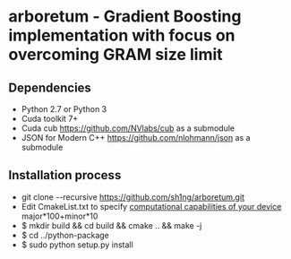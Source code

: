 # arboretum - Gradient Boosting implementation with focus on overcoming GRAM size limit

## Dependencies
* Python 2.7 or Python 3
* Cuda toolkit 7+
* Cuda cub https://github.com/NVlabs/cub as a submodule
* JSON for Modern C++ https://github.com/nlohmann/json as a submodule

## Installation process
* git clone --recursive https://github.com/sh1ng/arboretum.git
* Edit CmakeList.txt to specify [computational capabilities of your device](https://developer.nvidia.com/cuda-gpus) major\*100+minor\*10
* $ mkdir build && cd build && cmake .. && make -j
* $ cd ../python-package
* $ sudo python setup.py install

